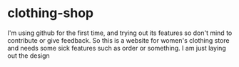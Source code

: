 # clothing-shop
I'm using github for the first time, and trying out its features so don't mind to contribute or give feedback. 
So this is a website for women's clothing store and needs some sick features such as order or something. 
I am just laying out the design 

